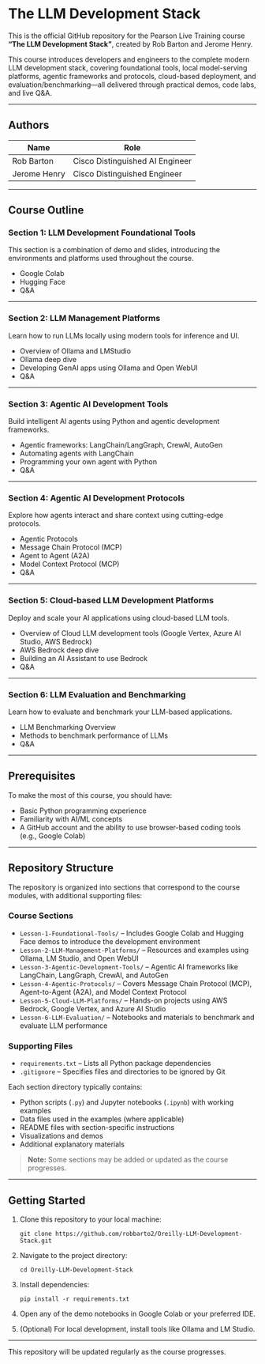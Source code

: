 # The LLM Development Stack

This is the official GitHub repository for the Pearson Live Training course **“The LLM Development Stack”**, created by Rob Barton and Jerome Henry.

This course introduces developers and engineers to the complete modern LLM development stack, covering foundational tools, local model-serving platforms, agentic frameworks and protocols, cloud-based deployment, and evaluation/benchmarking—all delivered through practical demos, code labs, and live Q&A.

---

## Authors

| Name            | Role                            |
|-----------------|---------------------------------|
| Rob Barton      | Cisco Distinguished AI Engineer |
| Jerome Henry    | Cisco Distinguished Engineer    |

---

## Course Outline

### Section 1: LLM Development Foundational Tools

This section is a combination of demo and slides, introducing the environments and platforms used throughout the course.

- Google Colab  
- Hugging Face  
- Q&A

---

### Section 2: LLM Management Platforms

Learn how to run LLMs locally using modern tools for inference and UI.

- Overview of Ollama and LMStudio  
- Ollama deep dive  
- Developing GenAI apps using Ollama and Open WebUI  
- Q&A

---

### Section 3: Agentic AI Development Tools

Build intelligent AI agents using Python and agentic development frameworks.

- Agentic frameworks: LangChain/LangGraph, CrewAI, AutoGen  
- Automating agents with LangChain  
- Programming your own agent with Python  
- Q&A

---

### Section 4: Agentic AI Development Protocols

Explore how agents interact and share context using cutting-edge protocols.

- Agentic Protocols  
- Message Chain Protocol (MCP)  
- Agent to Agent (A2A)  
- Model Context Protocol (MCP)  
- Q&A

---

### Section 5: Cloud-based LLM Development Platforms

Deploy and scale your AI applications using cloud-based LLM tools.

- Overview of Cloud LLM development tools (Google Vertex, Azure AI Studio, AWS Bedrock)  
- AWS Bedrock deep dive  
- Building an AI Assistant to use Bedrock  
- Q&A

---

### Section 6: LLM Evaluation and Benchmarking

Learn how to evaluate and benchmark your LLM-based applications.

- LLM Benchmarking Overview  
- Methods to benchmark performance of LLMs  
- Q&A

---

## Prerequisites

To make the most of this course, you should have:

- Basic Python programming experience  
- Familiarity with AI/ML concepts  
- A GitHub account and the ability to use browser-based coding tools (e.g., Google Colab)

---

## Repository Structure

The repository is organized into sections that correspond to the course modules, with additional supporting files:

### Course Sections

- `Lesson-1-Foundational-Tools/` – Includes Google Colab and Hugging Face demos to introduce the development environment  
- `Lesson-2-LLM-Management-Platforms/` – Resources and examples using Ollama, LM Studio, and Open WebUI  
- `Lesson-3-Agentic-Development-Tools/` – Agentic AI frameworks like LangChain, LangGraph, CrewAI, and AutoGen  
- `Lesson-4-Agentic-Protocols/` – Covers Message Chain Protocol (MCP), Agent-to-Agent (A2A), and Model Context Protocol  
- `Lesson-5-Cloud-LLM-Platforms/` – Hands-on projects using AWS Bedrock, Google Vertex, and Azure AI Studio  
- `Lesson-6-LLM-Evaluation/` – Notebooks and materials to benchmark and evaluate LLM performance  

### Supporting Files

- `requirements.txt` – Lists all Python package dependencies  
- `.gitignore` – Specifies files and directories to be ignored by Git  

Each section directory typically contains:

- Python scripts (`.py`) and Jupyter notebooks (`.ipynb`) with working examples  
- Data files used in the examples (where applicable)  
- README files with section-specific instructions  
- Visualizations and demos  
- Additional explanatory materials  

> **Note:** Some sections may be added or updated as the course progresses.

---

## Getting Started

1. Clone this repository to your local machine:

   `git clone https://github.com/robbarto2/Oreilly-LLM-Development-Stack.git`

2. Navigate to the project directory:

   `cd Oreilly-LLM-Development-Stack`

3. Install dependencies:

   `pip install -r requirements.txt`

4. Open any of the demo notebooks in Google Colab or your preferred IDE.

5. (Optional) For local development, install tools like Ollama and LM Studio.

---

This repository will be updated regularly as the course progresses.
